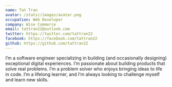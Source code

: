 ```yaml
---
name: Tat Tran
avatar: /static/images/avatar.png
occupation: Web Developer
company: Wise Commerce
email: tattran22@outlook.com
twitter: https://twitter.com/tattran22
facebook: https://facebook.com/tattran22
github: https://github.com/tattran22
---
```


I’m a software engineer specializing in building (and occasionally designing) exceptional digital experiences. I’m passionate about building products that solve real problems. I’m a problem solver who enjoys bringing ideas to life in code. I’m a lifelong learner, and I’m always looking to challenge myself and learn new skills.
